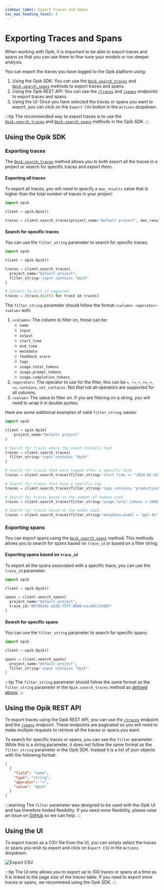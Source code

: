 ```yaml
---
sidebar_label: Export Traces and Spans
toc_max_heading_level: 4
---
```


# Exporting Traces and Spans

When working with Opik, it is important to be able to export traces and spans so that you can use them to fine-tune your models or run deeper analysis.

You can export the traces you have logged to the Opik platform using:

1. Using the Opik SDK: You can use the [`Opik.search_traces`](https://www.comet.com/docs/opik/python-sdk-reference/Opik.html#opik.Opik.search_traces) and [`Opik.search_spans`](https://www.comet.com/docs/opik/python-sdk-reference/Opik.html#opik.Opik.search_spans) methods to export traces and spans.
2. Using the Opik REST API: You can use the [`/traces`](/reference/rest_api/get-traces-by-project.api.mdx) and [`/spans`](/reference/rest_api/get-spans-by-project.api.mdx) endpoints to export traces and spans.
3. Using the UI: Once you have selected the traces or spans you want to export, you can click on the `Export CSV` button in the `Actions` dropdown.

:::tip
The recommended way to export traces is to use the [`Opik.search_traces`](https://www.comet.com/docs/opik/python-sdk-reference/Opik.html#opik.Opik.search_traces) and [`Opik.search_spans`](https://www.comet.com/docs/opik/python-sdk-reference/Opik.html#opik.Opik.search_spans) methods in the Opik SDK.
:::

## Using the Opik SDK

### Exporting traces

The [`Opik.search_traces`](https://www.comet.com/docs/opik/python-sdk-reference/Opik.html#opik.Opik.search_traces) method allows you to both export all the traces in a project or search for specific traces and export them.

#### Exporting all traces

To export all traces, you will need to specify a `max_results` value that is higher than the total number of traces in your project:

```python
import opik

client = opik.Opik()

traces = client.search_traces(project_name="Default project", max_results=1000000)
```

#### Search for specific traces

You can use the `filter_string` parameter to search for specific traces:

```python
import opik

client = opik.Opik()

traces = client.search_traces(
  project_name="Default project",
  filter_string='input contains "Opik"'
)

# Convert to Dict if required
traces = [trace.dict() for trace in traces]
```

The `filter_string` parameter should follow the format `<column> <operator> <value>` with:

1. `<column>`: The column to filter on, these can be:
   - `name`
   - `input`
   - `output`
   - `start_time`
   - `end_time`
   - `metadata`
   - `feedback_score`
   - `tags`
   - `usage.total_tokens`
   - `usage.prompt_tokens`
   - `usage.completion_tokens`.
2. `<operator>`: The operator to use for the filter, this can be `=`, `!=`, `>`, `>=`, `<`, `<=`, `contains`, `not_contains`. Not that not all operators are supported for all columns.
3. `<value>`: The value to filter on. If you are filtering on a string, you will need to wrap it in double quotes.

Here are some additional examples of valid `filter_string` values:

```python
import opik

client = opik.Opik(
    project_name="Default project"
)

# Search for traces where the input contains text
traces = client.search_traces(
  filter_string='input contains "Opik"'
)

# Search for traces that were logged after a specific date
traces = client.search_traces(filter_string='start_time >= "2024-01-01T00:00:00Z"')

# Search for traces that have a specific tag
traces = client.search_traces(filter_string='tags contains "production"')

# Search for traces based on the number of tokens used
traces = client.search_traces(filter_string='usage.total_tokens > 1000')

# Search for traces based on the model used
traces = client.search_traces(filter_string='metadata.model = "gpt-4o"')
```

### Exporting spans

You can export spans using the [`Opik.search_spans`](https://www.comet.com/docs/opik/python-sdk-reference/Opik.html#opik.Opik.search_spans) method. This methods allows you to search for spans based on `trace_id` or based on a filter string.

#### Exporting spans based on `trace_id`

To export all the spans associated with a specific trace, you can use the `trace_id` parameter:

```python
import opik

client = opik.Opik()

spans = client.search_spans(
  project_name="Default project",
  trace_id="067092dc-e639-73ff-8000-e1c40172450f"
)
```

#### Search for specific spans

You can use the `filter_string` parameter to search for specific spans:

```python
import opik

client = opik.Opik()

spans = client.search_spans(
  project_name="Default project",
  filter_string='input contains "Opik"'
)
```

:::tip
The `filter_string` parameter should follow the same format as the `filter_string` parameter in the `Opik.search_traces` method as [defined above](#search-for-specific-traces).
:::

## Using the Opik REST API

To export traces using the Opik REST API, you can use the [`/traces`](/reference/rest_api/get-traces-by-project.api.mdx) endpoint and the [`/spans`](/reference/rest_api/get-spans-by-project.api.mdx) endpoint. These endpoints are paginated so you will need to make multiple requests to retrieve all the traces or spans you want.

To search for specific traces or spans, you can use the `filter` parameter. While this is a string parameter, it does not follow the same format as the `filter_string` parameter in the Opik SDK. Instead it is a list of json objects with the following format:

```json
[
  {
    "field": "name",
    "type": "string",
    "operator": "=",
    "value": "Opik"
  }
]
```

:::warning
The `filter` parameter was designed to be used with the Opik UI and has therefore limited flexibility. If you need more flexibility,
please raise an issue on [GitHub](https://github.com/comet-ml/opik/issues) so we can help.
:::

## Using the UI

To export traces as a CSV file from the UI, you can simply select the traces or spans you wish to export and click on `Export CSV` in the `Actions` dropdown:

![Export CSV](/img/tracing/download_traces.png)

:::tip
The UI only allows you to export up to 100 traces or spans at a time as it is linked to the page size of the traces table. If you need to export more traces or spans, we recommend using the Opik SDK.
:::
